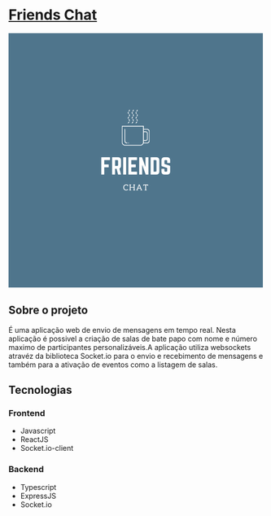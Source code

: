 # [Friends Chat](https://friendschat.netlify.app)

<img src="./src/images/Friends.png" alt="logo">

## Sobre o projeto

É uma aplicação web de envio de mensagens em tempo real. Nesta aplicação é possivel a criação de salas de bate papo com nome e 
número maximo de participantes personalizáveis.A aplicação utiliza websockets atravéz da biblioteca Socket.io para o envio e 
recebimento de mensagens e também para a ativação de eventos como a listagem de salas.

## Tecnologias 

### Frontend
- Javascript 
- ReactJS
- Socket.io-client

### Backend
- Typescript
- ExpressJS
- Socket.io
